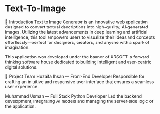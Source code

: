 # Text-To-Image
🌟 Introduction
Text to Image Generator is an innovative web application designed to convert textual descriptions into high-quality, AI-generated images. Utilizing the latest advancements in deep learning and artificial intelligence, this tool empowers users to visualize their ideas and concepts effortlessly—perfect for designers, creators, and anyone with a spark of imagination.

This application was developed under the banner of URSOFT, a forward-thinking software house dedicated to building intelligent and user-centric digital solutions.

👥 Project Team
Huzaifa Ihsan — Front-End Developer
Responsible for crafting an intuitive and responsive user interface that ensures a seamless user experience.

Muhammad Usman — Full Stack Python Developer
Led the backend development, integrating AI models and managing the server-side logic of the application.

